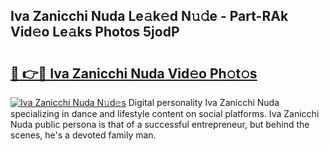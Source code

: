 ## Iva Zanicchi Nuda Le𝚊k𝚎d N𝚞𝚍e - Part-RAk Vid𝚎o Le𝚊ks Photos 5jodP

# <h2><a href="http://fbbfp9f.evod.top/?m=Iva+Zanicchi+Nuda">🔗 👉🔴 Iva Zanicchi Nuda Vid𝚎o Ph𝚘t𝚘s</a></h2>

[![Iva Zanicchi Nuda N𝚞d𝚎s](https://i.imgur.com/8V9OHl7.gif)](http://fbbfp9f.evod.top/?m=Iva+Zanicchi+Nuda)
Digital personality Iva Zanicchi Nuda specializing in dance and lifestyle content on social platforms. Iva Zanicchi Nuda public persona is that of a successful entrepreneur, but behind the scenes, he's a devoted family man. 
